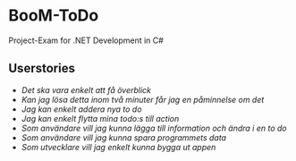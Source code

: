 # BooM-ToDo
Project-Exam for .NET Development in C#
## Userstories
- _Det ska vara enkelt att få överblick_
- _Kan jag lösa detta inom två minuter får jag en påminnelse om det_
- _Jag kan enkelt addera nya to do_
- _Jag kan enkelt flytta mina todo:s till action_
- _Som användare vill jag kunna lägga till information och ändra i en to do_
- _Som användare vill jag kunna spara programmets data_
- _Som utvecklare vill jag enkelt kunna bygga ut appen_

